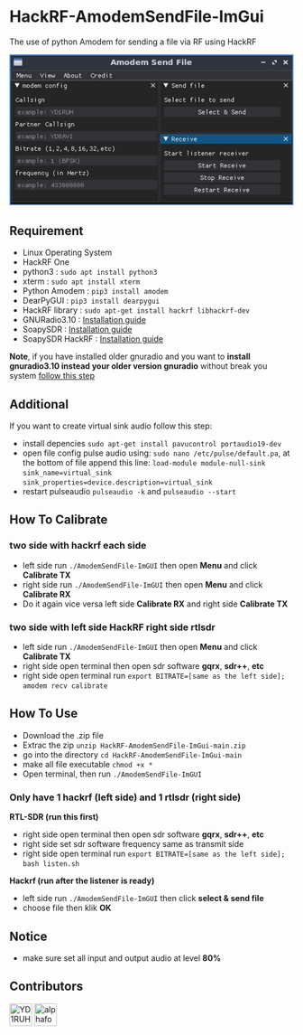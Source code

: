 # HackRF-AmodemSendFile-ImGui
The use of python Amodem for sending a file via RF using HackRF

![image](https://github.com/YD1RUH/HackRF-AmodemSendFile-ImGui/blob/main/HackRF-AmodemSendFile.jpg)

## Requirement
- Linux Operating System
- HackRF One
- python3 : `sudo apt install python3`
- xterm : `sudo apt install xterm`
- Python Amodem : `pip3 install amodem`
- DearPyGUI : `pip3 install dearpygui`
- HackRF library : `sudo apt-get install hackrf libhackrf-dev`
- GNURadio3.10 : [Installation guide](https://wiki.gnuradio.org/index.php/LinuxInstall)
- SoapySDR : [Installation guide](https://github.com/pothosware/SoapySDR/wiki/BuildGuide#get-the-source-code)
- SoapySDR HackRF : [Installation guide](https://github.com/pothosware/SoapyHackRF/wiki#building-soapy-hack-rf)

**Note**, if you have installed older gnuradio and you want to **install gnuradio3.10 instead your older version gnuradio** without break you system [follow this step](https://github.com/YD1RUH/HackRF-AmodemSendFile-ImGui/blob/main/Install_GNUradio3.10_instead_your_GNUradio_default_version.md)

## Additional
If you want to create virtual sink audio follow this step:
- install depencies `sudo apt-get install pavucontrol portaudio19-dev`
- open file config pulse audio using: `sudo nano /etc/pulse/default.pa`, at the bottom of file append this line: `load-module module-null-sink sink_name=virtual_sink sink_properties=device.description=virtual_sink`
- restart pulseaudio `pulseaudio -k` and `pulseaudio --start`

## How To Calibrate
### two side with hackrf each side
- left side run `./AmodemSendFile-ImGUI` then open **Menu** and click **Calibrate TX**
- right side run `./AmodemSendFile-ImGUI` then open **Menu** and click **Calibrate RX**
- Do it again vice versa left side **Calibrate RX** and right side **Calibrate TX**
### two side with left side HackRF right side rtlsdr
- left side run `./AmodemSendFile-ImGUI` then open **Menu** and click **Calibrate TX**
- right side open terminal then open sdr software **gqrx**, **sdr++**, **etc**
- right side open terminal run `export BITRATE=[same as the left side]; amodem recv calibrate`

## How To Use
- Download the .zip file
- Extrac the zip `unzip HackRF-AmodemSendFile-ImGui-main.zip`
- go into the directory `cd HackRF-AmodemSendFile-ImGui-main`
- make all file executable `chmod +x *`
- Open terminal, then run `./AmodemSendFile-ImGUI`
### Only have 1 hackrf (left side) and 1 rtlsdr (right side)
**RTL-SDR (run this first)**
- right side open terminal then open sdr software **gqrx**, **sdr++**, **etc**
- right side set sdr software frequency same as transmit side
- right side open terminal run `export BITRATE=[same as the left side]; bash listen.sh`

**Hackrf (run after the listener is ready)**
- left side run `./AmodemSendFile-ImGUI` then click **select & send file**
- choose file then klik **OK**

## Notice
- make sure set all input and output audio at level **80%**

## Contributors

[//]: contributor-faces

<a href="https://github.com/YD1RUH"><img src="https://avatars.githubusercontent.com/u/32731955?v=3" title="YD1RUH" width="40" height="40"></a>
<a href="https://github.com/alphafox02"><img src="https://avatars.githubusercontent.com/u/44436101?v=3" title="alphafox02" width="40" height="40"></a>

[//]: contributor-faces

